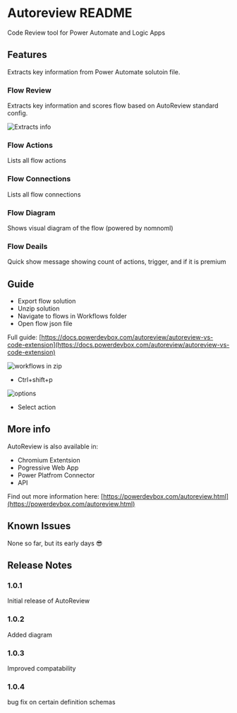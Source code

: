 # Autoreview README
Code Review tool for Power Automate and Logic Apps

## Features
Extracts key information from Power Automate solutoin file.

### Flow Review
Extracts key information and scores flow based on AutoReview standard config.

![Extracts info](https://powerdevbox.com/images/vsCode/review.gif)

### Flow Actions
Lists all flow actions

### Flow Connections
Lists all flow connections

### Flow Diagram
Shows visual diagram of the flow (powered by nomnoml)

### Flow Deails
Quick show message showing count of actions, trigger, and if it is premium

## Guide
- Export flow solution
- Unzip solution
- Navigate to flows in Workflows folder
- Open flow json file

Full guide: [https://docs.powerdevbox.com/autoreview/autoreview-vs-code-extension](https://docs.powerdevbox.com/autoreview/autoreview-vs-code-extension)

![workflows in zip](https://powerdevbox.com/images/vsCode/files.png)

- Ctrl+shift+p

![options](https://powerdevbox.com/images/vsCode/options.png)

- Select action

## More info
AutoReview is also available in:

- Chromium Extentsion
- Pogressive Web App
- Power Platfrom Connector
- API

Find out more information here: [https://powerdevbox.com/autoreview.html](https://powerdevbox.com/autoreview.html)

## Known Issues

None so far, but its early days 😎

## Release Notes

### 1.0.1

Initial release of AutoReview 

### 1.0.2

Added diagram

### 1.0.3

Improved compatability

### 1.0.4

bug fix on certain definition schemas